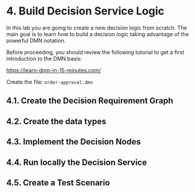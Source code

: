 # 4.  Build Decision Service Logic

In this lab you are going to create a new decision logic from scratch.
The main goal is to learn how to build a decision logic taking advantage of the powerful DMN notation.

Before proceeding, you should review the following tutorial to get a first introduction to the DMN basis:

https://learn-dmn-in-15-minutes.com/

Create the file: `order-approval.dmn`

## 4.1. Create the Decision Requirement Graph

## 4.2. Create the data types

## 4.3. Implement the Decision Nodes

## 4.4. Run locally the Decision Service

## 4.5. Create a Test Scenario
